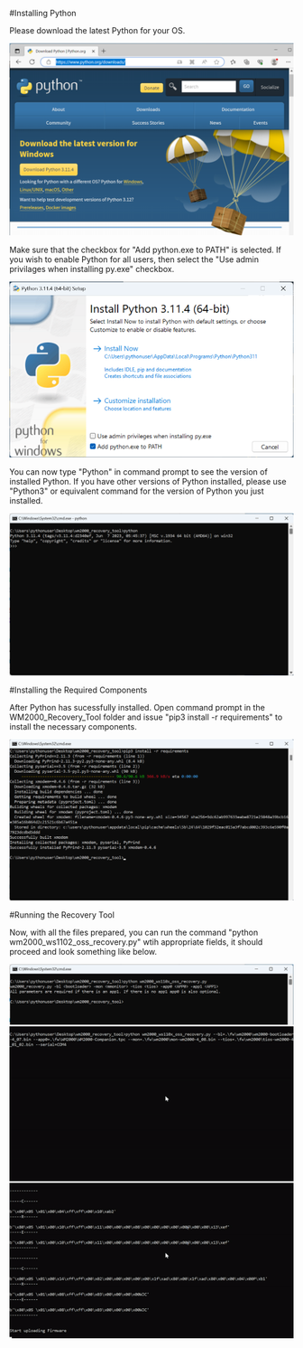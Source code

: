 #Installing Python

Please download the latest Python for your OS. 

![](media/Screenshot%202023-07-04%20100508.png)

Make sure that the checkbox for "Add python.exe to PATH" is selected. If you wish to enable Python for all users, then select the "Use admin privilages when installing py.exe" checkbox.

![](media/Screenshot%202023-07-04%20100734.png)

You can now type "Python" in command prompt to see the version of installed Python. If you have other versions of Python installed, please use "Python3" or equivalent command for the version of Python you just installed.

![](media/Screenshot%202023-07-04%20101155.png)

#Installing the Required Components

After Python has sucessfully installed. Open command prompt in the WM2000_Recovery_Tool folder and issue "pip3 install -r requirements" to install the necessary components.

![](media/Screenshot%202023-07-04%20100953.png)

#Running the Recovery Tool

Now, with all the files prepared, you can run the command "python wm2000_ws1102_oss_recovery.py" wtih appropriate fields, it should proceed and look something like below.

![](media/Screenshot%202023-07-04%20101306.png)
![](media/commands_01.gif)
![](media/commands_02.gif)
